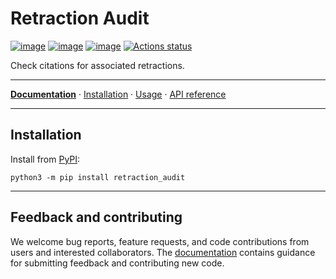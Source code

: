 # Retraction Audit

[![image](https://img.shields.io/pypi/v/retraction_audit.svg)](https://pypi.python.org/pypi/retraction_audit)
[![image](https://img.shields.io/pypi/l/retraction_audit.svg)](https://pypi.python.org/pypi/retraction_audit)
[![image](https://img.shields.io/pypi/pyversions/retraction_audit.svg)](https://pypi.python.org/pypi/retraction_audit)
[![Actions status](https://github.com/jsstevenson/retraction_audit/workflows/checks.yaml/badge.svg)](https://github.com/jsstevenson/retraction_audit/actions/checks.yaml)

<!-- description -->
Check citations for associated retractions.
<!-- /description -->

---

**[Documentation](https://retraction_audit.readthedocs.io/stable/)** · [Installation](https://retraction_audit.readthedocs.io/stable/install.html) · [Usage](https://retraction_audit.readthedocs.io/stable/usage.html) · [API reference](https://retraction_audit.readthedocs.io/stable/reference/index.html)

---

## Installation

Install from [PyPI](https://pypi.org/project/retraction_audit/):

```shell
python3 -m pip install retraction_audit
```

---

## Feedback and contributing

We welcome bug reports, feature requests, and code contributions from users and interested collaborators. The [documentation](https://retraction_audit.readthedocs.io/latest/contributing.html) contains guidance for submitting feedback and contributing new code.
